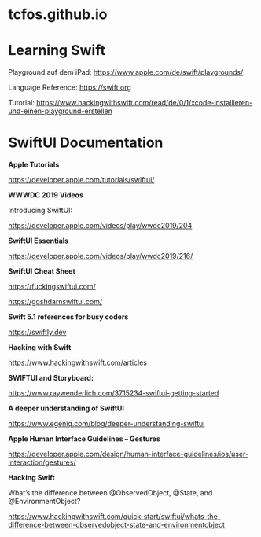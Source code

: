 tcfos.github.io
===============

#  Learning Swift
Playground auf dem iPad:
https://www.apple.com/de/swift/playgrounds/

Language Reference:
https://swift.org

Tutorial:
https://www.hackingwithswift.com/read/de/0/1/xcode-installieren-und-einen-playground-erstellen



# SwiftUI Documentation

**Apple Tutorials**

https://developer.apple.com/tutorials/swiftui/

**WWWDC 2019 Videos**

Introducing SwiftUI:

https://developer.apple.com/videos/play/wwdc2019/204

**SwiftUI Essentials**

https://developer.apple.com/videos/play/wwdc2019/216/

**SwiftUI Cheat Sheet**

https://fuckingswiftui.com/

https://goshdarnswiftui.com/


**Swift 5.1 references for busy coders**

https://swiftly.dev

**Hacking with Swift**

https://www.hackingwithswift.com/articles

**SWIFTUI and  Storyboard:**

https://www.raywenderlich.com/3715234-swiftui-getting-started

**A deeper understanding of SwiftUI**

https://www.egeniq.com/blog/deeper-understanding-swiftui


**Apple Human Interface Guidelines – Gestures**

https://developer.apple.com/design/human-interface-guidelines/ios/user-interaction/gestures/


**Hacking Swift**

What’s the difference between @ObservedObject, @State, and @EnvironmentObject?

https://www.hackingwithswift.com/quick-start/swiftui/whats-the-difference-between-observedobject-state-and-environmentobject

